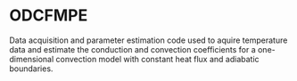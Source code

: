 # ODCFMPE
Data acquisition and parameter estimation code used to aquire temperature data and estimate the conduction and convection coefficients for a one-dimensional convection model with constant heat flux and adiabatic boundaries.

